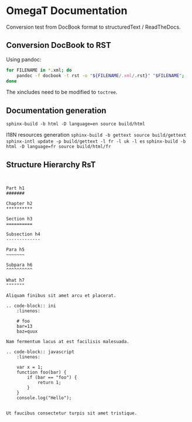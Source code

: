 # OmegaT Documentation

Conversion test from DocBook format to structuredText / ReadTheDocs.

## Conversion DocBook to RST

Using pandoc:

```bash
for FILENAME in *.xml; do
    pandoc -f docbook -t rst -o "${FILENAME/.xml/.rst}" "$FILENAME";
done
```

The xincludes need to be modified to `toctree`.

## Documentation generation

``sphinx-build -b html -D language=en source build/html``

I18N resources generation
``sphinx-build -b gettext source build/gettext``
``sphinx-intl update -p build/gettext -l fr -l uk -l es``
``sphinx-build -b html -D language=fr source build/html/fr``

## Structure Hierarchy RsT

```


Part h1
#######

Chapter h2
**********

Section h3
==========

Subsection h4
-------------

Para h5
~~~~~~~

Subpara h6
^^^^^^^^^^

What h7
"""""""

Aliquam finibus sit amet arcu et placerat.

.. code-block:: ini
    :linenos:

    # foo
    bar=13
    baz=quux

Nam fermentum lacus at est facilisis malesuada.

.. code-block:: javascript
    :linenos:

    var x = 1;
    function foo(bar) {
        if (bar == "foo") {
            return 1;
        }
    }
    console.log("Hello");


Ut faucibus consectetur turpis sit amet tristique.

```

